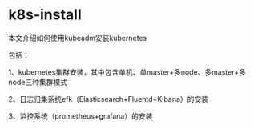 # k8s-install
本文介绍如何使用kubeadm安装kubernetes

包括：

1、kubernetes集群安装，其中包含单机、单master+多node、多master+多node三种集群模式

2、日志归集系统efk（Elasticsearch+Fluentd+Kibana）的安装

3、监控系统（prometheus+grafana）的安装